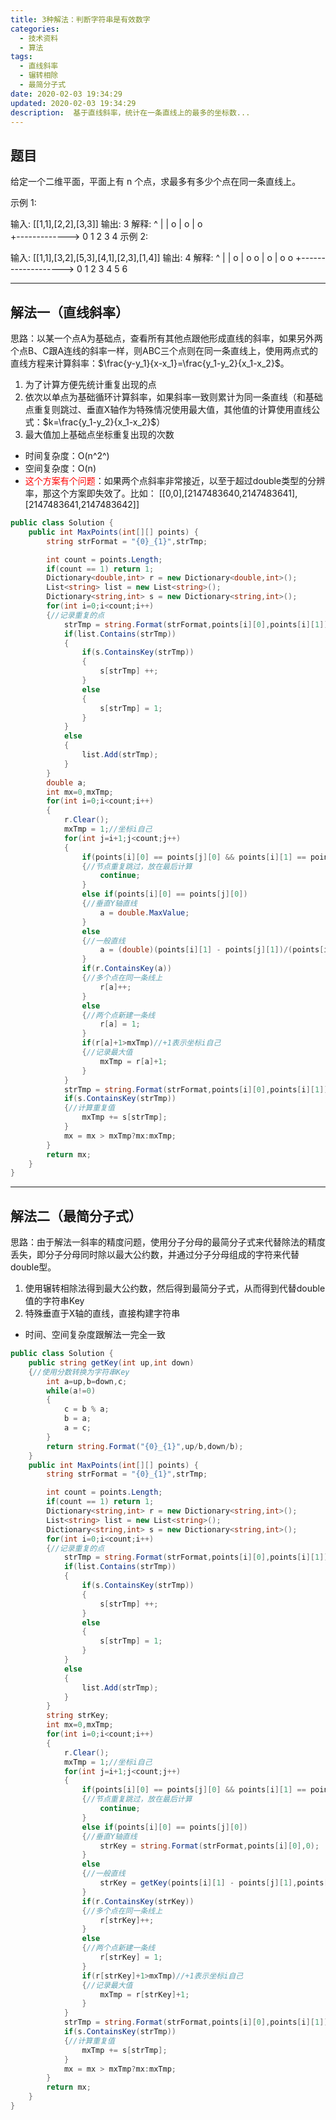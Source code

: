 ```yaml
---
title: 3种解法：判断字符串是有效数字
categories:
  - 技术资料
  - 算法
tags:
  - 直线斜率
  - 辗转相除
  - 最简分子式
date: 2020-02-03 19:34:29
updated: 2020-02-03 19:34:29
description:  基于直线斜率，统计在一条直线上的最多的坐标数...
---
```

## 题目
给定一个二维平面，平面上有 n 个点，求最多有多少个点在同一条直线上。

示例 1:

输入: [[1,1],[2,2],[3,3]]
输出: 3
解释:
^
|
|        o
|     o
|  o  
+------------->
0  1  2  3  4
示例 2:

输入: [[1,1],[3,2],[5,3],[4,1],[2,3],[1,4]]
输出: 4
解释:
^
|
|  o
|     o        o
|        o
|  o        o
+------------------->
0  1  2  3  4  5  6

***
## 解法一（直线斜率）
思路：以某一个点A为基础点，查看所有其他点跟他形成直线的斜率，如果另外两个点B、C跟A连线的斜率一样，则ABC三个点则在同一条直线上，使用两点式的直线方程来计算斜率：$\frac{y-y_1}{x-x_1}=\frac{y_1-y_2}{x_1-x_2}$。
1. 为了计算方便先统计重复出现的点
2. 依次以单点为基础循环计算斜率，如果斜率一致则累计为同一条直线（和基础点重复则跳过、垂直X轴作为特殊情况使用最大值，其他值的计算使用直线公式：$k=\frac{y_1-y_2}{x_1-x_2}$）
3. 最大值加上基础点坐标重复出现的次数

* 时间复杂度：O(n^2^)
* 空间复杂度：O(n)
* <font color="red">这个方案有个问题</font>：如果两个点斜率非常接近，以至于超过double类型的分辨率，那这个方案即失效了。比如：
[[0,0],[2147483640,2147483641],[2147483641,2147483642]]
```csharp
public class Solution {
    public int MaxPoints(int[][] points) {
        string strFormat = "{0}_{1}",strTmp;

        int count = points.Length;
        if(count == 1) return 1;
        Dictionary<double,int> r = new Dictionary<double,int>();
        List<string> list = new List<string>();
        Dictionary<string,int> s = new Dictionary<string,int>();
        for(int i=0;i<count;i++)
        {//记录重复的点
            strTmp = string.Format(strFormat,points[i][0],points[i][1]);
            if(list.Contains(strTmp))
            {
                if(s.ContainsKey(strTmp))
                {
                    s[strTmp] ++;
                }
                else
                {
                    s[strTmp] = 1;
                }
            }
            else
            {
                list.Add(strTmp);
            }
        }
        double a;
        int mx=0,mxTmp;
        for(int i=0;i<count;i++)
        {
            r.Clear();
            mxTmp = 1;//坐标i自己
            for(int j=i+1;j<count;j++)
            {
                if(points[i][0] == points[j][0] && points[i][1] == points[j][1])
                {//节点重复跳过，放在最后计算
                    continue;
                }
                else if(points[i][0] == points[j][0])
                {//垂直Y轴直线
                    a = double.MaxValue;
                }
                else
                {//一般直线
                    a = (double)(points[i][1] - points[j][1])/(points[i][0] - points[j][0]);
                }
                if(r.ContainsKey(a))
                {//多个点在同一条线上
                    r[a]++;   
                }
                else
                {//两个点新建一条线
                    r[a] = 1;
                }
                if(r[a]+1>mxTmp)//+1表示坐标i自己
                {//记录最大值
                    mxTmp = r[a]+1;
                }
            }
            strTmp = string.Format(strFormat,points[i][0],points[i][1]);
            if(s.ContainsKey(strTmp))
            {//计算重复值
                mxTmp += s[strTmp];
            }
            mx = mx > mxTmp?mx:mxTmp;
        }
        return mx;
    }
}
```
***
## 解法二（最简分子式）
思路：由于解法一斜率的精度问题，使用分子分母的最简分子式来代替除法的精度丢失，即分子分母同时除以最大公约数，并通过分子分母组成的字符来代替double型。
1. 使用辗转相除法得到最大公约数，然后得到最简分子式，从而得到代替double值的字符串Key
2. 特殊垂直于X轴的直线，直接构建字符串
* 时间、空间复杂度跟解法一完全一致
```csharp
public class Solution {
    public string getKey(int up,int down)
    {//使用分数转换为字符串Key
        int a=up,b=down,c;
        while(a!=0)
        {
            c = b % a;
            b = a;
            a = c; 
        }
        return string.Format("{0}_{1}",up/b,down/b);
    }
    public int MaxPoints(int[][] points) {
        string strFormat = "{0}_{1}",strTmp;

        int count = points.Length;
        if(count == 1) return 1;
        Dictionary<string,int> r = new Dictionary<string,int>();
        List<string> list = new List<string>();
        Dictionary<string,int> s = new Dictionary<string,int>();
        for(int i=0;i<count;i++)
        {//记录重复的点
            strTmp = string.Format(strFormat,points[i][0],points[i][1]);
            if(list.Contains(strTmp))
            {
                if(s.ContainsKey(strTmp))
                {
                    s[strTmp] ++;
                }
                else
                {
                    s[strTmp] = 1;
                }
            }
            else
            {
                list.Add(strTmp);
            }
        }
        string strKey;
        int mx=0,mxTmp;
        for(int i=0;i<count;i++)
        {
            r.Clear();
            mxTmp = 1;//坐标i自己
            for(int j=i+1;j<count;j++)
            {
                if(points[i][0] == points[j][0] && points[i][1] == points[j][1])
                {//节点重复跳过，放在最后计算
                    continue;
                }
                else if(points[i][0] == points[j][0])
                {//垂直Y轴直线
                    strKey = string.Format(strFormat,points[i][0],0);
                }
                else
                {//一般直线
                    strKey = getKey(points[i][1] - points[j][1],points[i][0] - points[j][0]);
                }
                if(r.ContainsKey(strKey))
                {//多个点在同一条线上
                    r[strKey]++;   
                }
                else
                {//两个点新建一条线
                    r[strKey] = 1;
                }
                if(r[strKey]+1>mxTmp)//+1表示坐标i自己
                {//记录最大值
                    mxTmp = r[strKey]+1;
                }
            }
            strTmp = string.Format(strFormat,points[i][0],points[i][1]);
            if(s.ContainsKey(strTmp))
            {//计算重复值
                mxTmp += s[strTmp];
            }
            mx = mx > mxTmp?mx:mxTmp;
        }
        return mx;
    }
}
```
